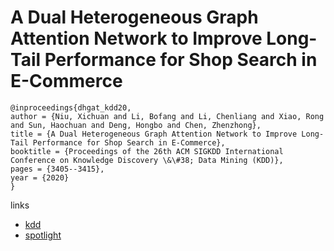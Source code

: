 # A Dual Heterogeneous Graph Attention Network to Improve Long-Tail Performance for Shop Search in E-Commerce

```
@inproceedings{dhgat_kdd20,
author = {Niu, Xichuan and Li, Bofang and Li, Chenliang and Xiao, Rong and Sun, Haochuan and Deng, Hongbo and Chen, Zhenzhong},
title = {A Dual Heterogeneous Graph Attention Network to Improve Long-Tail Performance for Shop Search in E-Commerce},
booktitle = {Proceedings of the 26th ACM SIGKDD International Conference on Knowledge Discovery \&\#38; Data Mining (KDD)},
pages = {3405--3415},
year = {2020}
}
```

links
- [kdd](https://www.kdd.org/kdd2020/accepted-papers/view/a-dual-heterogeneous-graph-attention-network-to-improve-long-tail-performan)
- [spotlight](https://www.youtube.com/watch?v=E1Ywws7rI4U)
